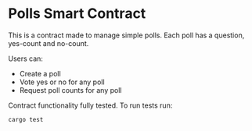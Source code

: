 # Polls Smart Contract

This is a contract made to manage simple polls.
Each poll has a question, yes-count and no-count.

Users can:
- Create a poll
- Vote yes or no for any poll
- Request poll counts for any poll


Contract functionality fully tested. To run tests run:
```sh
cargo test
```